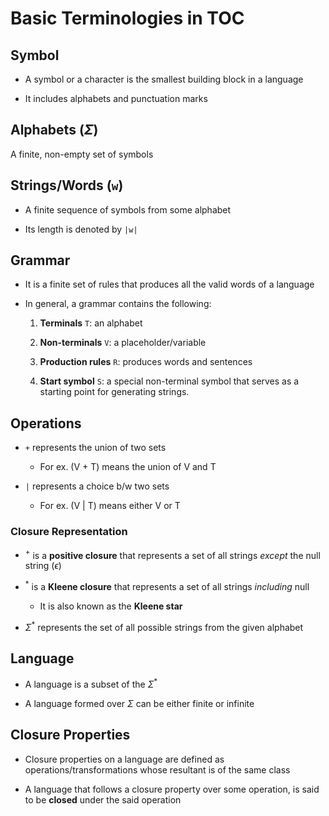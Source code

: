 # Basic Terminologies in TOC

## Symbol

- A symbol or a character is the smallest building block in a language

- It includes alphabets and punctuation marks

## Alphabets ($\Sigma$)

A finite, non-empty set of symbols

## Strings/Words (`w`)

- A finite sequence of symbols from some alphabet

- Its length is denoted by `|w|`

## Grammar

- It is a finite set of rules that produces all the valid words of a language

- In general, a grammar contains the following:

    1. **Terminals** `T`: an alphabet

    2. **Non-terminals** `V`: a placeholder/variable

    3. **Production rules** `R`: produces words and sentences

    4. **Start symbol** `S`: a special non-terminal symbol that serves as a starting
    point for generating strings.

## Operations

- `+` represents the union of two sets

  - For ex. (V + T) means the union of V and T

- `|` represents a choice b/w two sets

  - For ex. (V | T) means either V or T

### Closure Representation

- $^+$ is a **positive closure** that represents a set of all strings *except*
the null string ($\epsilon$)

- $^*$ is a **Kleene closure** that represents a set of all strings *including*
null

  - It is also known as the **Kleene star**

- $\Sigma^*$ represents the set of all possible strings from the given alphabet

## Language

- A language is a subset of the $\Sigma^*$

- A language formed over $\Sigma$ can be either finite or infinite

## Closure Properties

- Closure properties on a language are defined as operations/transformations
whose resultant is of the same class

- A language that follows a closure property over some operation, is said to be
**closed** under the said operation
